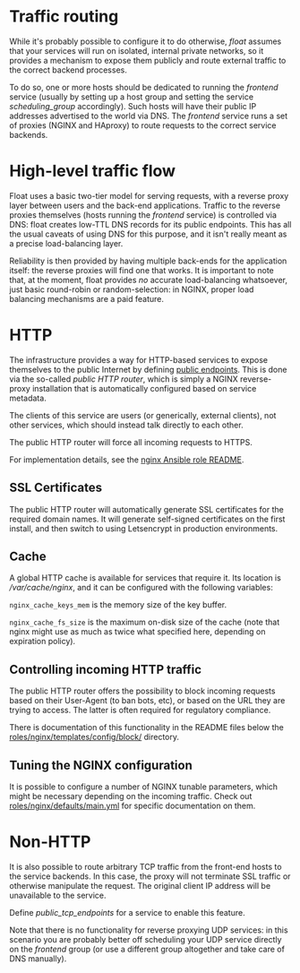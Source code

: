 Traffic routing
===

While it's probably possible to configure it to do otherwise, *float*
assumes that your services will run on isolated, internal private
networks, so it provides a mechanism to expose them publicly and route
external traffic to the correct backend processes.

To do so, one or more hosts should be dedicated to running the
*frontend* service (usually by setting up a host group and setting the
service *scheduling_group* accordingly). Such hosts will have their
public IP addresses advertised to the world via DNS. The *frontend*
service runs a set of proxies (NGINX and HAproxy) to route requests to
the correct service backends.

# High-level traffic flow

Float uses a basic two-tier model for serving requests, with a reverse
proxy layer between users and the back-end applications. Traffic to
the reverse proxies themselves (hosts running the *frontend* service)
is controlled via DNS: float creates low-TTL DNS records for its
public endpoints. This has all the usual caveats of using DNS for this
purpose, and it isn't really meant as a precise load-balancing layer.

Reliability is then provided by having multiple back-ends for the
application itself: the reverse proxies will find one that works. It
is important to note that, at the moment, float provides *no* accurate
load-balancing whatsoever, just basic round-robin or random-selection:
in NGINX, proper load balancing mechanisms are a paid feature.

# HTTP

The infrastructure provides a way for HTTP-based services to expose
themselves to the public Internet by defining [public
endpoints](configuration.md#global-traffic-routing). This is done via
the so-called *public HTTP router*, which is simply a NGINX
reverse-proxy installation that is automatically configured based on
service metadata.

The clients of this service are users (or generically, external
clients), not other services, which should instead talk directly to
each other.

The public HTTP router will force all incoming requests to HTTPS.

For implementation details, see the
[nginx Ansible role README](../roles/nginx/README.md).

## SSL Certificates

The public HTTP router will automatically generate SSL certificates
for the required domain names. It will generate self-signed
certificates on the first install, and then switch to using
Letsencrypt in production environments.

## Cache

A global HTTP cache is available for services that require it. Its
location is */var/cache/nginx*, and it can be configured with the
following variables:

`nginx_cache_keys_mem` is the memory size of the key buffer.

`nginx_cache_fs_size` is the maximum on-disk size of the cache (note
that nginx might use as much as twice what specified here, depending
on expiration policy).

## Controlling incoming HTTP traffic

The public HTTP router offers the possibility to block incoming
requests based on their User-Agent (to ban bots, etc), or based on the
URL they are trying to access. The latter is often required for
regulatory compliance.

There is documentation of this functionality in the README files below
the
[roles/nginx/templates/config/block/](../roles/nginx/templates/config/block/)
directory.

## Tuning the NGINX configuration

It is possible to configure a number of NGINX tunable parameters,
which might be necessary depending on the incoming traffic. Check out
[roles/nginx/defaults/main.yml](../roles/nginx/defaults/main.yml) for
specific documentation on them.

# Non-HTTP

It is also possible to route arbitrary TCP traffic from the front-end
hosts to the service backends. In this case, the proxy will not
terminate SSL traffic or otherwise manipulate the request. The
original client IP address will be unavailable to the service.

Define *public_tcp_endpoints* for a service to enable this feature.

Note that there is no functionality for reverse proxying UDP services:
in this scenario you are probably better off scheduling your UDP
service directly on the *frontend* group (or use a different group
altogether and take care of DNS manually).

